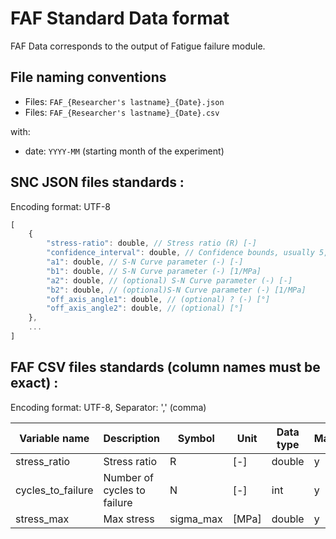 # FAF Standard Data format
FAF Data corresponds to the output of Fatigue failure module.
## File naming conventions

- Files: `FAF_{Researcher's lastname}_{Date}.json`
- Files: `FAF_{Researcher's lastname}_{Date}.csv`

with:

- date: `YYYY-MM` (starting month of the experiment)

## SNC JSON files standards :

Encoding format: UTF-8

```javascript
[
	{
		"stress-ratio": double, // Stress ratio (R) [-]
		"confidence_interval": double, // Confidence bounds, usually 5, 95% (rsql) [-]
		"a1": double, // S-N Curve parameter (-) [-]
		"b1": double, // S-N Curve parameter (-) [1/MPa]
		"a2": double, // (optional) S-N Curve parameter (-) [-]
		"b2": double, // (optional)S-N Curve parameter (-) [1/MPa]
        "off_axis_angle1": double, // (optional) ? (-) [°]
        "off_axis_angle2": double, // (optional) [°]
	},
	...
]
```

## FAF CSV files standards (column names must be exact) :

Encoding format: UTF-8, Separator: ',' (comma)

| Variable name     | Description                 | Symbol    | Unit  | Data type | Mandatory |
| ----------------- | --------------------------- | --------- | ----- | --------- | --------- |
| stress_ratio      | Stress ratio                | R         | [-]   | double    | y         |
| cycles_to_failure | Number of cycles to failure | N         | [-]   | int       | y         |
| stress_max        | Max stress                  | sigma_max | [MPa] | double    | y         |
